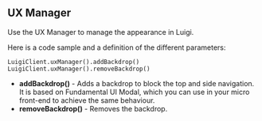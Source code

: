 ## UX Manager

Use the UX Manager to manage the appearance in Luigi.   

Here is a code sample and a definition of the different parameters:

````
LuigiClient.uxManager().addBackdrop()
LuigiClient.uxManager().removeBackdrop()
````

- **addBackdrop()** - Adds a backdrop to block the top and side navigation. It is based on Fundamental UI Modal, which you can use in your micro front-end to achieve the same behaviour.
- **removeBackdrop()** - Removes the backdrop.